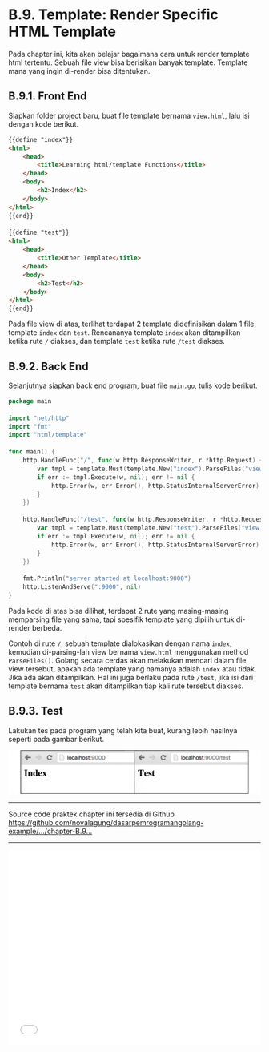 # B.9. Template: Render Specific HTML Template

Pada chapter ini, kita akan belajar bagaimana cara untuk render template html tertentu. Sebuah file view bisa berisikan banyak template. Template mana yang ingin di-render bisa ditentukan.

## B.9.1. Front End

Siapkan folder project baru, buat file template bernama `view.html`, lalu isi dengan kode berikut.

```html
{{define "index"}}
<html>
    <head>
        <title>Learning html/template Functions</title>
    </head>
    <body>
        <h2>Index</h2>
    </body>
</html>
{{end}}

{{define "test"}}
<html>
    <head>
        <title>Other Template</title>
    </head>
    <body>
        <h2>Test</h2>
    </body>
</html>
{{end}}
```

Pada file view di atas, terlihat terdapat 2 template didefinisikan dalam 1 file, template `index` dan `test`. Rencananya template `index` akan ditampilkan ketika rute `/` diakses, dan template `test` ketika rute `/test` diakses.

## B.9.2. Back End

Selanjutnya siapkan back end program, buat file `main.go`, tulis kode berikut.

```go
package main

import "net/http"
import "fmt"
import "html/template"

func main() {
    http.HandleFunc("/", func(w http.ResponseWriter, r *http.Request) {
        var tmpl = template.Must(template.New("index").ParseFiles("view.html"))
        if err := tmpl.Execute(w, nil); err != nil {
            http.Error(w, err.Error(), http.StatusInternalServerError)
        }
    })

    http.HandleFunc("/test", func(w http.ResponseWriter, r *http.Request) {
        var tmpl = template.Must(template.New("test").ParseFiles("view.html"))
        if err := tmpl.Execute(w, nil); err != nil {
            http.Error(w, err.Error(), http.StatusInternalServerError)
        }
    })

    fmt.Println("server started at localhost:9000")
    http.ListenAndServe(":9000", nil)
}
```

Pada kode di atas bisa dilihat, terdapat 2 rute yang masing-masing memparsing file yang sama, tapi spesifik template yang dipilih untuk di-render berbeda.

Contoh di rute `/`, sebuah template dialokasikan dengan nama `index`, kemudian di-parsing-lah view bernama `view.html` menggunakan method `ParseFiles()`. Golang secara cerdas akan melakukan mencari dalam file view tersebut, apakah ada template yang namanya adalah `index` atau tidak. Jika ada akan ditampilkan. Hal ini juga berlaku pada rute `/test`, jika isi dari template bernama `test` akan ditampilkan tiap kali rute tersebut diakses.

## B.9.3. Test

Lakukan tes pada program yang telah kita buat, kurang lebih hasilnya seperti pada gambar berikut.

![Rute <code>/</code> dan <code>/test</code>](images/B_render_specific_html_template_1_preview.png)

---

<div class="source-code-link">
    <div class="source-code-link-message">Source code praktek chapter ini tersedia di Github</div>
    <a href="https://github.com/novalagung/dasarpemrogramangolang-example/tree/master/chapter-B.9-render-specific-html-template">https://github.com/novalagung/dasarpemrogramangolang-example/.../chapter-B.9...</a>
</div>

---

<iframe src="partial/ebooks.html" width="100%" height="390px" frameborder="0" scrolling="no"></iframe>
